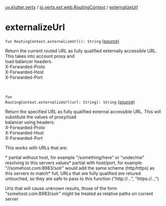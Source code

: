[uy.klutter.vertx](../index.md) / [io.vertx.ext.web.RoutingContext](index.md) / [externalizeUrl](.)


# externalizeUrl
<code>fun RoutingContext.externalizeUrl(): String</code> [(source)](https://github.com/kohesive/klutter/blob/master/vertx3-jdk8/src/main/kotlin/uy/klutter/vertx/VertxWeb.kt#L49)<br/><p>Return the current routed URL as fully qualified externally accessible URL.  This takes into account proxy and<br/>load balancer headers.<br/>X-Forwarded-Proto<br/>X-Forwarded-Host<br/>X-Forwarded-Port</p><br/><br/><code>fun RoutingContext.externalizeUrl(url: String): String</code> [(source)](https://github.com/kohesive/klutter/blob/master/vertx3-jdk8/src/main/kotlin/uy/klutter/vertx/VertxWeb.kt#L68)<br/><p>Return the specified URL as fully qualified external accessible URL.  This will substitute the values of proxy/load<br/>balancer using headers:<br/>X-Forwarded-Proto<br/>X-Forwarded-Host<br/>X-Forwarded-Port</p><p>This works with URLs that are:</p>* partial without host, for example "/something/here" or "under/me"  resolving to this servers values* partial with host/port, for example "//somehost.com:8983/solr" would add the same scheme (http/https) as this servers to match* full, URLs that are fully qualified are retured untouched, so they are safe to pass to this function ("http://...", "https://...")<p>Urls that will cause unknown results, those of the form "somehost.com:8983/solr" might be treated as relative paths on current server</p><br/><br/><br/><br/>